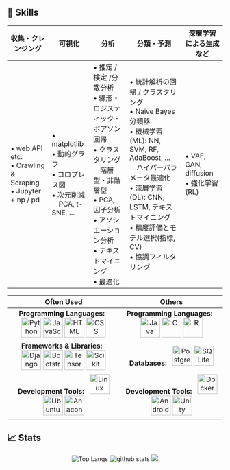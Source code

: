 ## 💪 Skills

| 収集・クレンジング | 可視化 | 分析 | 分類・予測 | 深層学習による生成など |
|-------------------|------------|------------------------|------------------------|--------------|
| • web API etc.<br>• Crawling & Scraping<br>• Jupyter + np / pd | • matplotlib<br>• 動的グラフ<br>• コロプレス図<br>• 次元削減<br>　PCA, t-SNE, ... | • 推定 / 検定 /分散分析<br>• 線形・ロジスティック・ポアソン回帰<br>• クラスタリング<br>　階層型・非階層型<br>• PCA, 因子分析<br>• アソシエーション分析<br>• テキストマイニング<br>• 最適化 | • 統計解析の回帰 / クラスタリング<br>• Naïve Bayes分類器<br>• 機械学習(ML): NN, SVM, RF, AdaBoost, ...<br>　ハイパーパラメータ最適化<br>• 深層学習(DL): CNN, LSTM, テキストマイニング<br>• 精度評価とモデル選択(指標, CV)<br>• 協調フィルタリング | • VAE, GAN, diffusion<br>• 強化学習(RL) |

<div align="center">

| Often Used | Others |
|:---:|:---:|
| **Programming Languages:**&nbsp;&nbsp; <img alt="Python" height="46" width="46" src="https://skillicons.dev/icons?i=py&theme=dark"/>  <img alt="JavaScript" height="46" width="46" src="https://skillicons.dev/icons?i=js&theme=dark"/>  <img alt="HTML" height="46" width="46" src="https://skillicons.dev/icons?i=html&theme=dark"/>  <img alt="CSS" height="46" width="46" src="https://skillicons.dev/icons?i=css&theme=dark"/> | **Programming Languages:**&nbsp;&nbsp; <img alt="Java" height="46" width="46" src="https://skillicons.dev/icons?i=java&theme=dark"/> <img alt="C" height="46" width="46" src="https://skillicons.dev/icons?i=c&theme=dark"/>  <img alt="R" height="46" width="46" src="https://skillicons.dev/icons?i=r&theme=dark"/> |
| **Frameworks & Libraries:**&nbsp;&nbsp; <img alt="Django" height="46" width="46" src="https://skillicons.dev/icons?i=django&theme=dark"/>  <img alt="Bootstrap" height="46" width="46" src="https://skillicons.dev/icons?i=bootstrap&theme=dark"/>  <img alt="TensorFlow" height="46" width="46" src="https://skillicons.dev/icons?i=tensorflow&theme=dark"/>  <img alt="Scikit Learn" height="46" width="46" src="https://skillicons.dev/icons?i=sklearn&theme=dark"/> | **Databases:**&nbsp;&nbsp; <img alt="PostgreSQL" height="46" width="46" src="https://skillicons.dev/icons?i=postgres&theme=dark"/>  <img alt="SQLite" height="46" width="46" src="https://skillicons.dev/icons?i=sqlite&theme=dark"/> |
| **Development Tools:**&nbsp;&nbsp; <img alt="Linux" height="46" width="46" src="https://skillicons.dev/icons?i=linux&theme=dark"/>  <img alt="Ubuntu" height="46" width="46" src="https://skillicons.dev/icons?i=ubuntu&theme=dark"/>  <img alt="Anaconda" height="46" width="46" src="https://skillicons.dev/icons?i=anaconda&theme=dark"/> | **Development Tools:**&nbsp;&nbsp;  <img alt="Docker" height="46" width="46" src="https://skillicons.dev/icons?i=docker&theme=dark"/>  <img alt="Android Studio" height="46" width="46" src="https://skillicons.dev/icons?i=androidstudio&theme=dark"/>  <img alt="Unity" height="46" width="46" src="https://skillicons.dev/icons?i=unity&theme=dark"/> |

</div>


## 📈 Stats
<div align="center"> 
  <img alt="Top Langs" src="https://github-readme-stats.vercel.app/api?username=s1f10220252&show_icons=true&show=reviews,prs_merged,prs_merged_percentage&hide=stars&theme=dark"/>
  <img alt="github stats" src="https://github-readme-stats.vercel.app/api/top-langs/?username=s1f10220252&hide_progress=true&theme=dark"/>

  <a href="https://github.com/s1f10220252/">
    <img src="https://github-profile-trophy.vercel.app/?username=s1f10220252&row=2&column=4&theme=onedark"/>
  </a>
</div>

<!-- 
Skill Icons: https://github.com/tandpfun/skill-icons
GitHub Readme Stats: https://github.com/anuraghazra/github-readme-stats
GitHub Profile Trophy: https://github.com/ryo-ma/github-profile-trophy
-->
